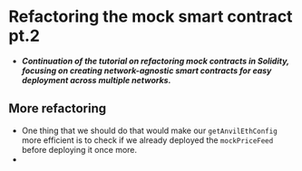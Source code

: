 # Refactoring the mock smart contract pt.2
- ***Continuation of the tutorial on refactoring mock contracts in Solidity, focusing on creating network-agnostic smart contracts for easy deployment across multiple networks.***

## More refactoring
- One thing that we should do that would make our `getAnvilEthConfig` more efficient is to check if we already deployed the `mockPriceFeed` before deploying it once more.
- 
